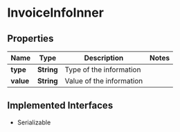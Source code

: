 

# InvoiceInfoInner


## Properties

| Name | Type | Description | Notes |
|------------ | ------------- | ------------- | -------------|
|**type** | **String** | Type of the information |  |
|**value** | **String** | Value of the information |  |


## Implemented Interfaces

* Serializable


